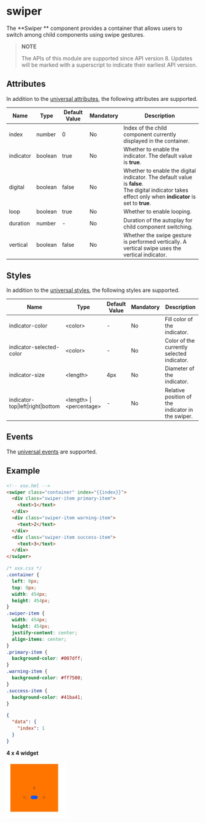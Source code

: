 # swiper


The **Swiper ** component provides a container that allows users to switch among child components using swipe gestures.


> **NOTE**
>
> The APIs of this module are supported since API version 8. Updates will be marked with a superscript to indicate their earliest API version.



## Attributes

In addition to the [universal attributes](js-service-widget-common-attributes.md), the following attributes are supported.

| Name       | Type     | Default Value  | Mandatory  | Description                                      |
| --------- | ------- | ----- | ---- | ---------------------------------------- |
| index     | number  | 0     | No   | Index of the child component currently displayed in the container.                       |
| indicator | boolean | true  | No   | Whether to enable the indicator. The default value is **true**.                      |
| digital   | boolean | false | No   | Whether to enable the digital indicator. The default value is **false**.<br>The digital indicator takes effect only when **indicator** is set to **true**.|
| loop      | boolean | true  | No   | Whether to enable looping.                               |
| duration  | number  | -     | No   | Duration of the autoplay for child component switching.                             |
| vertical  | boolean | false | No   | Whether the swipe gesture is performed vertically. A vertical swipe uses the vertical indicator.                  |


## Styles

In addition to the [universal styles](js-service-widget-common-styles.md), the following styles are supported.

| Name                                | Type                                      | Default Value | Mandatory  | Description                  |
| ---------------------------------- | ---------------------------------------- | ---- | ---- | -------------------- |
| indicator-color                    | &lt;color&gt;                            | -    | No   | Fill color of the indicator.        |
| indicator-selected-color           | &lt;color&gt;                            | -    | No   | Color of the currently selected indicator.        |
| indicator-size                     | &lt;length&gt;                           | 4px  | No   | Diameter of the indicator.        |
| indicator-top\|left\|right\|bottom | &lt;length&gt; \| &lt;percentage&gt; | -    | No   | Relative position of the indicator in the swiper.|


## Events

The [universal events](js-service-widget-common-events.md) are supported.


## Example


```html
<!-- xxx.hml -->
<swiper class="container" index="{{index}}">
  <div class="swiper-item primary-item">
    <text>1</text>
  </div>
  <div class="swiper-item warning-item">
    <text>2</text>
  </div>
  <div class="swiper-item success-item">
    <text>3</text>
  </div>
</swiper>
```


```css
/* xxx.css */
.container {
  left: 0px;
  top: 0px;
  width: 454px;
  height: 454px;
}
.swiper-item {
  width: 454px;
  height: 454px;
  justify-content: center;
  align-items: center;
}
.primary-item {
  background-color: #007dff;
}
.warning-item {
  background-color: #ff7500;
}
.success-item {
  background-color: #41ba41;
}
```


```json
{
  "data": {
    "index": 1
  }
}
```
**4 x 4 widget**

![Swiper](figures/swiper.png)
